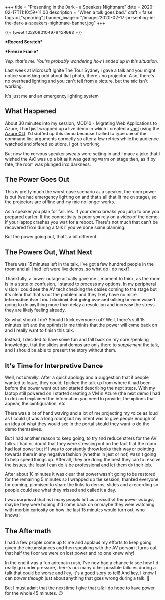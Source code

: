 +++
title = "Presenting in the Dark - a Speakers Nightmare"
date = 2020-02-17T11:10:59+11:00
description = "When a talk goes bad."
draft = false
tags = ["speaking"]
banner_image = "/images/2020-02-17-presenting-in-the-dark-a-speakers-nightmare-banner.jpg"
+++

{{< tweet 1228092104976424963 >}}

**\*Record Scratch\***

**\*Freeze Frame\***

_Yep, that's me. You're probably wondering how I ended up in this situation._

Last week at Microsoft Ignite The Tour Sydney I gave a talk and you might notice something odd about that photo, there's no projector. Also, there's no overhead lighting and you can't tell from a picture, but the mic isn't working.

It's just me and an emergency lighting system.

## What Happened

About 30 minutes into my session, MOD10 - Migrating Web Applications to Azure, I had just wrapped up a live demo in which I created a [vnet](https://docs.microsoft.com/en-us/azure/virtual-network/virtual-networks-overview?{{<cda>}}) using the [Azure CLI](https://docs.microsoft.com/en-us/azure/virtual-network/quick-create-cli?{{<cda>}}). I'd stuffed up this demo because I failed to type one of the command line arguments correctly so after a few retries while the audience watched and offered solutions, I got it working.

But now the nervous speaker sweats were setting in and I made a joke that I wished the A/C was up a bit as it was getting warm on stage then, as if by fate, the room was plunged into darkness.

## The Power Goes Out

This is pretty much the worst-case scenario as a speaker, the room power is out (we had emergency lighting on and that's all that lit me on stage), so the projectors are offline and my mic no longer works.

As a speaker you plan for failures. If your demo breaks you jump to one you prepared earlier. If the connectivity is poor you rely on a video of the demo. If your laptop crashes you wait for a reboot. There's not much that can't be recovered from during a talk if you've done some planning.

But the power going out, that's a bit different.

## The Powers Out, What Next

There was 15 minutes left in the talk, I've got a few hundred people in the room and all I had left were live demos, so what do I do next?

Thankfully, a power outage actually gave me a moment to think, as the room is in a state of confusion, I started to process my options. In my peripheral vision I could see the AV tech checking the cables coming to the stage but it's clear that that's not the problem and they likely have no more information than I do. I decided that going over and talking to them wasn't going to do anything more than delay a resolution and increase the stress they are likely feeling already.

So what should I do? Should I kick everyone out? Well, there's still 15 minutes left and the optimist in me thinks that the power will come back on and I really want to finish this talk.

Instead, I decided to have some fun and fall back on my core speaking knowledge, that the slides and demos are only there to _supplement_ the talk, and I should be able to present the story without them.

## It's Time for Interpretive Dance

Well, not _literally_. After a quick apology and a suggestion that if people wanted to leave, they could, I picked the talk up from where it had been before the power went out and started describing the next steps. With my laptop still powered on I started creating a VM in Azure (the next demo I had to do) and explained the information you need to provide, the options that appear, the configuration, etc.

There was a lot of hand waving and a lot of me projecting my voice as loud as I could (it was a long room) but my intent was to give people enough of an idea of what they would see in the portal should they want to do the demo themselves.

But I had another reason to keep going, to try and reduce stress for the AV folks. I had no doubt that they were stressing out on the fact that the room had lost power but if I was to constantly throw looks their way or pointing towards them in any negative fashion (whether in jest or not) wasn't going to help speed things up. After all, they are doing the best they can to resolve the issues, the least I can do is be professional and let them do their job.

After about 10 minutes it was clear that power wasn't going to be restored for the remaining 5 minutes so I wrapped up the session, thanked everyone for coming, promised to share the links to demos, slides and a recording so people could see what they missed and called it a day.

I was surprised that not many people left as a result of the power outage, maybe they were hoping it'd come back on or maybe they were watching with morbid curiosity on how the last 15 minutes would turn out, who knows!

## The Aftermath

I had a few people come up to me and applaud my efforts to keep going given the circumstances and then speaking with the AV person it turns out that half the floor we were on lost power and no one knew why!

In the end it was a fun adrenalin rush, I've now had a chance to see how I'd really go under pressure, there's not many other possible failures during a talk that could be worse and hey, it's a good story to tell! And hey, I know I can _power through_ just about anything that goes wrong during a talk. 🤣

But I must admit that the next time I give that talk I do hope to have power for the whole 45 minutes. 😉
